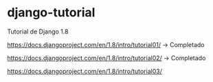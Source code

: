 # django-tutorial
Tutorial de Django 1.8

https://docs.djangoproject.com/en/1.8/intro/tutorial01/ -> Completado

https://docs.djangoproject.com/en/1.8/intro/tutorial02/ -> Completado

https://docs.djangoproject.com/en/1.8/intro/tutorial03/
